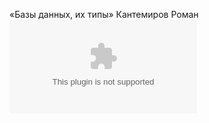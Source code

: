 «Базы данных, их типы» Кантемиров Роман
![alt text](https://github.com/kantemirovrs/database/blob/main/main.doc)

